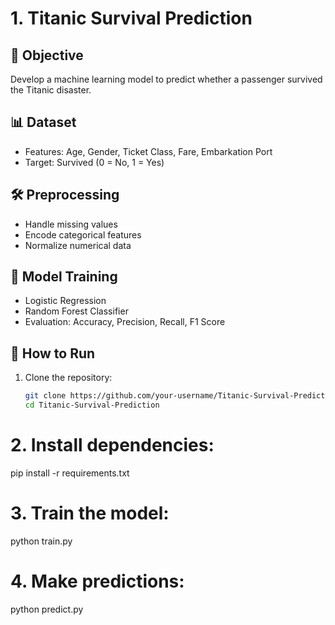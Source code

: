 # 1. Titanic Survival Prediction

## 📌 Objective
Develop a machine learning model to predict whether a passenger survived the Titanic disaster.

## 📊 Dataset
- Features: Age, Gender, Ticket Class, Fare, Embarkation Port
- Target: Survived (0 = No, 1 = Yes)

## 🛠 Preprocessing
- Handle missing values
- Encode categorical features
- Normalize numerical data

## 🤖 Model Training
- Logistic Regression
- Random Forest Classifier
- Evaluation: Accuracy, Precision, Recall, F1 Score

## 🚀 How to Run
1. Clone the repository:
   ```bash
   git clone https://github.com/your-username/Titanic-Survival-Predictions.git
   cd Titanic-Survival-Prediction

# 2. Install dependencies:
  pip install -r requirements.txt
# 3. Train the model:
  python train.py
# 4. Make predictions:
  python predict.py
